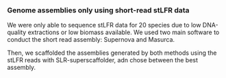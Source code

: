### Genome assemblies only using short-read stLFR data

We were only able to sequence stLFR data for 20 species due to low DNA-quality extractions or low biomass available. We used two main software to conduct the short read assembly: Supernova and Masurca. 

Then, we scaffolded the assemblies generated by both methods using the stLFR reads with SLR-superscaffolder, adn chose between the best assembly. 




